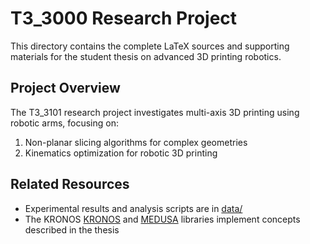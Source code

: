 # T3_3000 Research Project

This directory contains the complete LaTeX sources and supporting materials for the student thesis on advanced 3D printing robotics.

## Project Overview
The T3_3101 research project investigates multi-axis 3D printing using robotic arms, focusing on:

1. Non-planar slicing algorithms for complex geometries
2. Kinematics optimization for robotic 3D printing

## Related Resources
- Experimental results and analysis scripts are in [data/](../../data/README.md)
- The KRONOS [KRONOS](../../src/kronos/README.md) and [MEDUSA](../../src/medusa/README.md) libraries implement concepts described in the thesis
